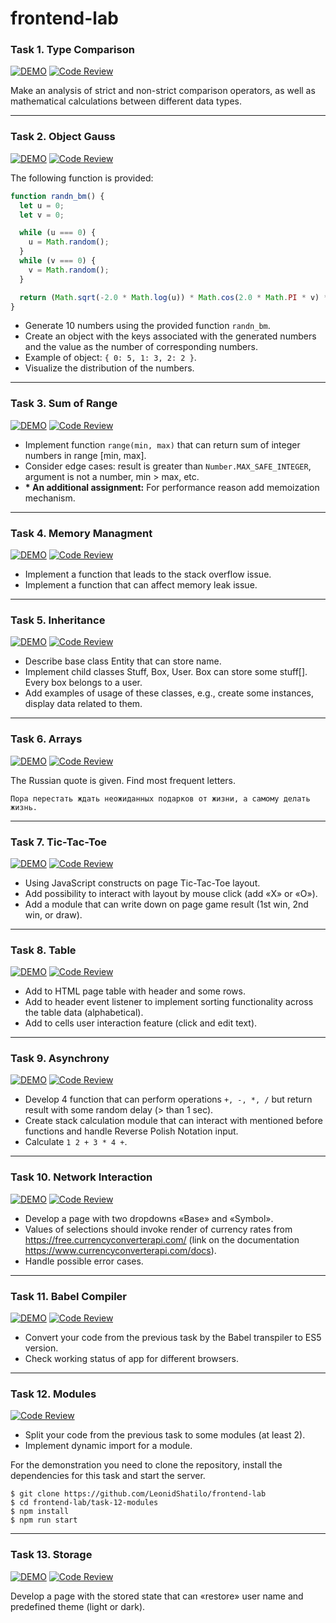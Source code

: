 # frontend-lab

### Task 1. Type Comparison

[![DEMO](https://img.shields.io/badge/-DEMO-blue?style=flat)](https://leonidshatilo.github.io/frontend-lab/task-01-type-comparison/)
[![Code Review](https://img.shields.io/badge/-Code_Review-orange?style=flat)](https://github.com/LeonidShatilo/frontend-lab/tree/master/task-01-type-comparison)

Make an analysis of strict and non-strict comparison operators, as well as mathematical calculations between different data types.

---

### Task 2. Object Gauss

[![DEMO](https://img.shields.io/badge/-DEMO-blue?style=flat)](https://leonidshatilo.github.io/frontend-lab/task-02-object-gauss/)
[![Code Review](https://img.shields.io/badge/-Code_Review-orange?style=flat)](https://github.com/LeonidShatilo/frontend-lab/tree/master/task-02-object-gauss)

The following function is provided:

```javascript
function randn_bm() {
  let u = 0;
  let v = 0;

  while (u === 0) {
    u = Math.random();
  }
  while (v === 0) {
    v = Math.random();
  }

  return (Math.sqrt(-2.0 * Math.log(u)) * Math.cos(2.0 * Math.PI * v) * 2) | 0;
}
```

- Generate 10 numbers using the provided function `randn_bm`.
- Create an object with the keys associated with the generated numbers and the value as the number of corresponding numbers.
- Example of object: `{ 0: 5, 1: 3, 2: 2 }`.
- Visualize the distribution of the numbers.

---

### Task 3. Sum of Range

[![DEMO](https://img.shields.io/badge/-DEMO-blue?style=flat)](https://leonidshatilo.github.io/frontend-lab/task-03-sum-of-range/)
[![Code Review](https://img.shields.io/badge/-Code_Review-orange?style=flat)](https://github.com/LeonidShatilo/frontend-lab/tree/master/task-03-sum-of-range)

- Implement function `range(min, max)` that can return sum of integer numbers in range [min, max].
- Consider edge cases: result is greater than `Number.MAX_SAFE_INTEGER`, argument is not a number, min > max, etc.
- **\* An additional assignment:** For performance reason add memoization mechanism.

---

### Task 4. Memory Managment

[![DEMO](https://img.shields.io/badge/-DEMO-blue?style=flat)](https://leonidshatilo.github.io/frontend-lab/task-04-memory-managment/)
[![Code Review](https://img.shields.io/badge/-Code_Review-orange?style=flat)](https://github.com/LeonidShatilo/frontend-lab/tree/master/task-04-memory-managment)

- Implement a function that leads to the stack overflow issue.
- Implement a function that can affect memory leak issue.

---

### Task 5. Inheritance

[![DEMO](https://img.shields.io/badge/-DEMO-blue?style=flat)](https://leonidshatilo.github.io/frontend-lab/task-05-inheritance/)
[![Code Review](https://img.shields.io/badge/-Code_Review-orange?style=flat)](https://github.com/LeonidShatilo/frontend-lab/tree/master/task-05-inheritance)

- Describe base class Entity that can store name.
- Implement child classes Stuff, Box, User. Box can store some stuff[]. Every box belongs to a user.
- Add examples of usage of these classes, e.g., create some instances, display data related to them.

---

### Task 6. Arrays

[![DEMO](https://img.shields.io/badge/-DEMO-blue?style=flat)](https://leonidshatilo.github.io/frontend-lab/task-06-arrays/)
[![Code Review](https://img.shields.io/badge/-Code_Review-orange?style=flat)](https://github.com/LeonidShatilo/frontend-lab/tree/master/task-06-arrays)

The Russian quote is given. Find most frequent letters.

`Пора перестать ждать неожиданных подарков от жизни, а самому делать жизнь.`

---

### Task 7. Tic-Tac-Toe

[![DEMO](https://img.shields.io/badge/-DEMO-blue?style=flat)](https://leonidshatilo.github.io/frontend-lab/task-07-tic-tac-toe/)
[![Code Review](https://img.shields.io/badge/-Code_Review-orange?style=flat)](https://github.com/LeonidShatilo/frontend-lab/tree/master/task-07-tic-tac-toe)

- Using JavaScript constructs on page Tic-Tac-Toe layout.
- Add possibility to interact with layout by mouse click (add «X» or «O»).
- Add a module that can write down on page game result (1st win, 2nd win, or draw).

---

### Task 8. Table

[![DEMO](https://img.shields.io/badge/-DEMO-blue?style=flat)](https://leonidshatilo.github.io/frontend-lab/task-08-table/)
[![Code Review](https://img.shields.io/badge/-Code_Review-orange?style=flat)](https://github.com/LeonidShatilo/frontend-lab/tree/master/task-08-table)

- Add to HTML page table with header and some rows.
- Add to header event listener to implement sorting functionality across the table data (alphabetical).
- Add to cells user interaction feature (click and edit text).

---

### Task 9. Asynchrony

[![DEMO](https://img.shields.io/badge/-DEMO-blue?style=flat)](https://leonidshatilo.github.io/frontend-lab/task-09-asynchrony/)
[![Code Review](https://img.shields.io/badge/-Code_Review-orange?style=flat)](https://github.com/LeonidShatilo/frontend-lab/tree/master/task-09-asynchrony)

- Develop 4 function that can perform operations `+, -, *, /` but return result with some random delay (> than 1 sec).
- Create stack calculation module that can interact with mentioned before functions and handle Reverse Polish Notation input.
- Calculate `1 2 + 3 * 4 +`.

---

### Task 10. Network Interaction

[![DEMO](https://img.shields.io/badge/-DEMO-blue?style=flat)](https://leonidshatilo.github.io/frontend-lab/task-10-network-interaction/)
[![Code Review](https://img.shields.io/badge/-Code_Review-orange?style=flat)](https://github.com/LeonidShatilo/frontend-lab/tree/master/task-10-network-interaction)

- Develop a page with two dropdowns «Base» and «Symbol».
- Values of selections should invoke render of currency rates from https://free.currencyconverterapi.com/ (link on the documentation https://www.currencyconverterapi.com/docs).
- Handle possible error cases.

---

### Task 11. Babel Compiler

[![DEMO](https://img.shields.io/badge/-DEMO-blue?style=flat)](https://leonidshatilo.github.io/frontend-lab/task-11-babel-compiler/dist/)
[![Code Review](https://img.shields.io/badge/-Code_Review-orange?style=flat)](https://github.com/LeonidShatilo/frontend-lab/tree/master/task-11-babel-compiler)

- Convert your code from the previous task by the Babel transpiler to ES5 version.
- Check working status of app for different browsers.

---

### Task 12. Modules

[![Code Review](https://img.shields.io/badge/-Code_Review-orange?style=flat)](https://github.com/LeonidShatilo/frontend-lab/tree/master/task-12-modules)

- Split your code from the previous task to some modules (at least 2).
- Implement dynamic import for a module.

For the demonstration you need to clone the repository, install the dependencies for this task and start the server.

```shell
$ git clone https://github.com/LeonidShatilo/frontend-lab
$ cd frontend-lab/task-12-modules
$ npm install
$ npm run start
```

---

### Task 13. Storage

[![DEMO](https://img.shields.io/badge/-DEMO-blue?style=flat)](https://leonidshatilo.github.io/frontend-lab/task-13-storage/)
[![Code Review](https://img.shields.io/badge/-Code_Review-orange?style=flat)](https://github.com/LeonidShatilo/frontend-lab/tree/master/task-13-storage)

Develop a page with the stored state that can «restore» user name and predefined theme (light or dark).
